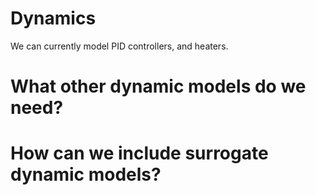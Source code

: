 

# Dynamics

We can currently model PID controllers, and heaters.



# What other dynamic models do we need?



# How can we include surrogate dynamic models?

